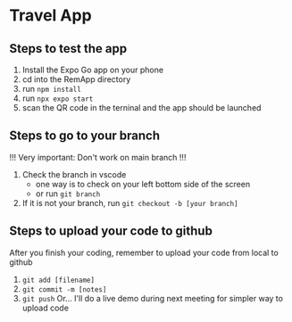 # Travel App

## Steps to test the app
1. Install the Expo Go app on your phone
2. cd into the RemApp directory 
3. run `npm install`
4. run `npx expo start`
5. scan the QR code in the terninal and the app should be launched

## Steps to go to your branch
!!! Very important: Don't work on main branch !!!
1. Check the branch in vscode 
    - one way is to check on your left bottom side of the screen
    - or run `git branch` 
2. If it is not your branch, run `git checkout -b [your branch]`

## Steps to upload your code to github
After you finish your coding, remember to upload your code from local to github
1. `git add [filename]`
2. `git commit -m [notes]`
3. `git push`
Or... I'll do a live demo during next meeting for simpler way to upload code
